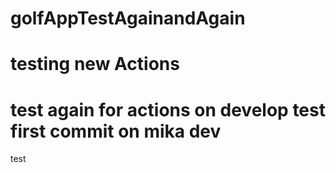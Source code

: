 # golfAppTestAgainandAgain
# testing new Actions
test again for actions on develop
test
first commit on mika dev
=======
test

